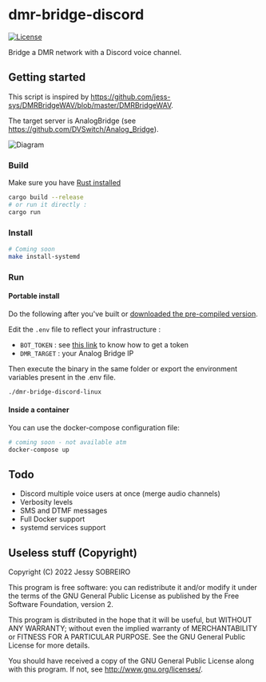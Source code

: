 # dmr-bridge-discord

[![License](https://img.shields.io/badge/License-GPLv3-blue?style=for-the-badge)](https://www.gnu.org/licenses/gpl-3.0)

Bridge a DMR network with a Discord voice channel.

## Getting started

This script is inspired by <https://github.com/jess-sys/DMRBridgeWAV/blob/master/DMRBridgeWAV>.

The target server is AnalogBridge (see <https://github.com/DVSwitch/Analog_Bridge>).

![Diagram](https://i.ibb.co/2FGzLbY/DMRBridge-Discord.png)

### Build

Make sure you have [Rust installed](https://rustup.rs/)

```bash
cargo build --release
# or run it directly :
cargo run
```

### Install

```bash
# Coming soon
make install-systemd
```

### Run

#### Portable install

Do the following after you've built or [downloaded the pre-compiled version](https://github.com/jess-sys/dmr-bridge-discord/releases).

Edit the `.env` file to reflect your infrastructure :

* `BOT_TOKEN` : see [this link](https://github.com/reactiflux/discord-irc/wiki/Creating-a-discord-bot-&-getting-a-token) to know how to get a token
* `DMR_TARGET` : your Analog Bridge IP

Then execute the binary in the same folder or export the environment variables present in the .env file.

```bash
./dmr-bridge-discord-linux
```

#### Inside a container

You can use the docker-compose configuration file:

```bash
# coming soon - not available atm
docker-compose up
```

## Todo

* Discord multiple voice users at once (merge audio channels)
* Verbosity levels
* SMS and DTMF messages
* Full Docker support
* systemd services support

## Useless stuff (Copyright)

Copyright (C) 2022 Jessy SOBREIRO

This program is free software: you can redistribute it and/or modify
it under the terms of the GNU General Public License as published by
the Free Software Foundation, version 2.

This program is distributed in the hope that it will be useful,
but WITHOUT ANY WARRANTY; without even the implied warranty of
MERCHANTABILITY or FITNESS FOR A PARTICULAR PURPOSE.  See the
GNU General Public License for more details.

You should have received a copy of the GNU General Public License
along with this program.  If not, see <http://www.gnu.org/licenses/>.
